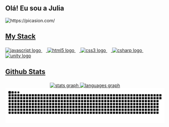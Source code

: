 ## Olá! Eu sou a Julia
<img src="https://i.picasion.com/pic92/91f56fbcde1ae83bf6a1ea9dd46a3ffd.gif" width="300" height="300" border="0" alt="https://picasion.com/" /></a><br /><a href="https://picasion.com/">
<h2 align="left">My Stack</h2>

###
<img align="Right" alt="" src="./src/header-gif.gif">

<div align="left">
  <img src="https://cdn.jsdelivr.net/gh/devicons/devicon/icons/javascript/javascript-original.svg" height="40" alt="javascript logo"  />
  <img width="12" />
  <img src="https://cdn.jsdelivr.net/gh/devicons/devicon/icons/html5/html5-original.svg" height="40" alt="html5 logo"  />
  <img width="12" />
  <img src="https://cdn.jsdelivr.net/gh/devicons/devicon/icons/css3/css3-original.svg" height="40" alt="css3 logo"  />
  <img width="12" />
  <img src="https://cdn.jsdelivr.net/gh/devicons/devicon/icons/csharp/csharp-original.svg" height="40" alt="csharp logo"  />
  <img width="12" />
  <img src="https://cdn.jsdelivr.net/gh/devicons/devicon/icons/unity/unity-original.svg" height="40" alt="unity logo"  />
</div>

###

<h2 align="left">Github Stats</h2>


###

<div align="center">
  <img src="https://github-readme-stats.vercel.app/api?username=Julia61&hide_title=false&hide_rank=false&show_icons=true&include_all_commits=true&count_private=true&disable_animations=false&theme=dracula&locale=en&hide_border=false&order=1" height="150" alt="stats graph"  />
  <img src="https://github-readme-stats.vercel.app/api/top-langs?username=Julia61&locale=en&hide_title=false&layout=compact&card_width=320&langs_count=5&theme=dracula&hide_border=false&order=2" height="150" alt="languages graph"  />
</div>

<picture align="center">
  <source media="(prefers-color-scheme: dark)" srcset="https://raw.githubusercontent.com/Julia61/Julia61/output/github-contribution-grid-snake-dark.svg">
  <source media="(prefers-color-scheme: light)" srcset="https://raw.githubusercontent.com/Julia61/Julia61/output/github-contribution-grid-snake-dark.svg">
  <img align="center" alt="github contribution grid snake animation" src="https://raw.githubusercontent.com/Julia61/Julia61/output/github-contribution-grid-snake.svg">
</picture>





